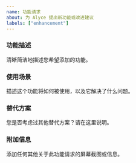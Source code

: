 ```yaml
---
name: 功能请求
about: 为 Alyce 提出新功能或改进建议
labels: ["enhancement"]
---
```


### 功能描述
清晰简洁地描述您希望添加的功能。

### 使用场景
描述这个功能将如何被使用，以及它解决了什么问题。

### 替代方案
您是否考虑过其他替代方案？请在这里说明。

### 附加信息
添加任何其他关于此功能请求的屏幕截图或信息。
